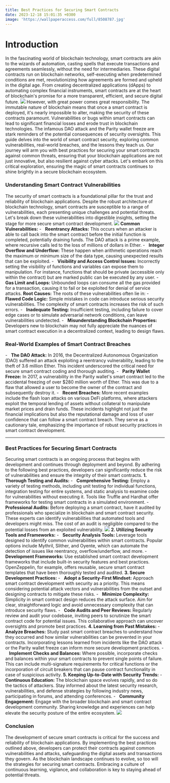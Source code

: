 ```yaml
---
title: Best Practices for Securing Smart Contracts
date: 2023-12-18 15:01:35 +0300
image: 'https://wallpaperaccess.com/full/8508787.jpg'
---
```


# Introduction
In the fascinating world of blockchain technology, smart contracts are akin to the wizards of automation, casting spells that execute transactions and agreements seamlessly, without the need for intermediaries. These digital contracts run on blockchain networks, self-executing when predetermined conditions are met, revolutionizing how agreements are formed and upheld in the digital age. From creating decentralized applications (dApps) to automating complex financial instruments, smart contracts are at the heart of blockchain's promise for a more transparent, efficient, and secure digital future.
![](https://substackcdn.com/image/fetch/w_1456,c_limit,f_auto,q_auto:good,fl_progressive:steep/https%3A%2F%2Fsubstack-post-media.s3.amazonaws.com%2Fpublic%2Fimages%2F26204875-0b91-4c1a-a96c-05d92fdd4276_474x266.jpeg)
However, with great power comes great responsibility. The immutable nature of blockchain means that once a smart contract is deployed, it's nearly impossible to alter, making the security of these contracts paramount. Vulnerabilities or bugs within smart contracts can lead to significant financial losses and erode trust in blockchain technologies. The infamous DAO attack and the Parity wallet freeze are stark reminders of the potential consequences of security oversights.
This guide delves into the world of smart contract security, exploring common vulnerabilities, real-world breaches, and the lessons they teach us. Our journey will arm you with best practices for securing your smart contracts against common threats, ensuring that your blockchain applications are not just innovative, but also resilient against cyber attacks. Let's embark on this critical exploration, ensuring the magic of smart contracts continues to shine brightly in a secure blockchain ecosystem.

### Understanding Smart Contract Vulnerabilities
The security of smart contracts is a foundational pillar for the trust and reliability of blockchain applications. Despite the robust architecture of blockchain technology, smart contracts are susceptible to a range of vulnerabilities, each presenting unique challenges and potential threats. Let's break down these vulnerabilities into digestible insights, setting the stage for more secure smart contract development.
![](https://substackcdn.com/image/fetch/w_1456,c_limit,f_auto,q_auto:good,fl_progressive:steep/https%3A%2F%2Fsubstack-post-media.s3.amazonaws.com%2Fpublic%2Fimages%2Fc23630e1-4cde-4207-ba6f-0adb92872d87_474x237.jpeg)
**Common Vulnerabilities:**
-   **Reentrancy Attacks:** This occurs when an attacker is able to call back into the smart contract before the initial function is completed, potentially draining funds. The DAO attack is a prime example, where recursive calls led to the loss of millions of dollars in Ether.
-   **Integer Overflow and Underflow:** These happen when arithmetic operations reach the maximum or minimum size of the data type, causing unexpected results that can be exploited.
-   **Visibility and Access Control Issues:** Incorrectly setting the visibility of functions and variables can expose them to manipulation. For instance, functions that should be private (accessible only within the contract) but are marked public can be executed by any user.
-   **Gas Limit and Loops:** Unbounded loops can consume all the gas provided for a transaction, causing it to fail or be exploited for denial of service attacks.
**Root Causes:**
The roots of these vulnerabilities often lie in:
-   **Flawed Code Logic:** Simple mistakes in code can introduce serious security vulnerabilities. The complexity of smart contracts increases the risk of such errors.
-   **Inadequate Testing:** Insufficient testing, including failure to cover edge cases or to simulate adversarial network conditions, can leave vulnerabilities undetected.
-   **Misunderstanding Blockchain Properties:** Developers new to blockchain may not fully appreciate the nuances of smart contract execution in a decentralized context, leading to design flaws.
### Real-World Examples of Smart Contract Breaches
-   **The DAO Attack:** In 2016, the Decentralized Autonomous Organization (DAO) suffered an attack exploiting a reentrancy vulnerability, leading to the theft of 3.6 million Ether. This incident underscored the critical need for secure smart contract coding and thorough auditing.
-   **Parity Wallet Freeze:** In 2017, a vulnerability in the Parity wallet's smart contract led to the accidental freezing of over $280 million worth of Ether. This was due to a flaw that allowed a user to become the owner of the contract and subsequently destroy it.
-   **Recent Breaches:** More recent examples include the flash loan attacks on various DeFi platforms, where attackers exploit the temporal lending of assets without collateral to manipulate market prices and drain funds.
These incidents highlight not just the financial implications but also the reputational damage and loss of user confidence that can follow a smart contract breach. They serve as a cautionary tale, emphasizing the importance of robust security practices in smart contract development.
* * * * *
### Best Practices for Securing Smart Contracts
Securing smart contracts is an ongoing process that begins with development and continues through deployment and beyond. By adhering to the following best practices, developers can significantly reduce the risk of vulnerabilities and ensure the integrity of their smart contracts.
**1. Thorough Testing and Audits:**
-   **Comprehensive Testing:** Employ a variety of testing methods, including unit testing for individual functions, integration testing for entire systems, and static analysis to examine code for vulnerabilities without executing it. Tools like Truffle and Hardhat offer frameworks for testing smart contracts in a simulated environment.
-   **Professional Audits:** Before deploying a smart contract, have it audited by professionals who specialize in blockchain and smart contract security. These experts can identify vulnerabilities that automated tools and developers might miss. The cost of an audit is negligible compared to the potential losses from an exploited vulnerability.
![](https://substackcdn.com/image/fetch/w_1456,c_limit,f_auto,q_auto:good,fl_progressive:steep/https%3A%2F%2Fsubstack-post-media.s3.amazonaws.com%2Fpublic%2Fimages%2Fdaac9f19-5975-48fd-b061-0a217a8c3a62_474x316.jpeg)
**2. Utilizing Security Tools and Frameworks:**
-   **Security Analysis Tools:** Leverage tools designed to identify common vulnerabilities within smart contracts. Popular options include Mythril, Slither, and Oyente, which can automate the detection of issues like reentrancy, overflow/underflow, and more.
-   **Development Frameworks:** Use established smart contract development frameworks that include built-in security features and best practices. OpenZeppelin, for example, offers reusable, secure smart contract templates that have been thoroughly tested and audited.
**3. Secure Development Practices:**
-   **Adopt a Security-First Mindset:** Approach smart contract development with security as a priority. This means considering potential attack vectors and vulnerabilities from the outset and designing contracts to mitigate these risks.
-   **Minimize Complexity:** Simplicity in smart contract design reduces the attack surface. Aim for clear, straightforward logic and avoid unnecessary complexity that can introduce security flaws.
-   **Code Audits and Peer Reviews:** Regularly review and audit your codebase, inviting peers to scrutinize the smart contract code for potential issues. This collaborative approach can uncover oversights and promote best practices.
**4. Learning from Past Mistakes:**
-   **Analyze Breaches:** Study past smart contract breaches to understand how they occurred and how similar vulnerabilities can be prevented in your contracts. Incorporating lessons learned from incidents like the DAO attack or the Parity wallet freeze can inform more secure development practices.
-   **Implement Checks and Balances:** Where possible, incorporate checks and balances within your smart contracts to prevent single points of failure. This can include multi-signature requirements for critical functions or the incorporation of circuit breakers that can pause contract functionality in case of suspicious activity.
**5. Keeping Up-to-Date with Security Trends:**
-   **Continuous Education:** The blockchain space evolves rapidly, and so do the tactics of attackers. Stay informed about the latest security research, vulnerabilities, and defense strategies by following industry news, participating in forums, and attending conferences.
-   **Community Engagement:** Engage with the broader blockchain and smart contract development community. Sharing knowledge and experiences can help elevate the security posture of the entire ecosystem.
![](https://substackcdn.com/image/fetch/w_1456,c_limit,f_auto,q_auto:good,fl_progressive:steep/https%3A%2F%2Fsubstack-post-media.s3.amazonaws.com%2Fpublic%2Fimages%2F8dfa8253-72ee-4a23-bdbc-35d9c7a638d6_474x271.jpeg)

### Conclusion
The development of secure smart contracts is critical for the success and reliability of blockchain applications. By implementing the best practices outlined above, developers can protect their contracts against common vulnerabilities and attacks, safeguarding the digital assets and transactions they govern. As the blockchain landscape continues to evolve, so too will the strategies for securing smart contracts. Embracing a culture of continuous learning, vigilance, and collaboration is key to staying ahead of potential threats.

